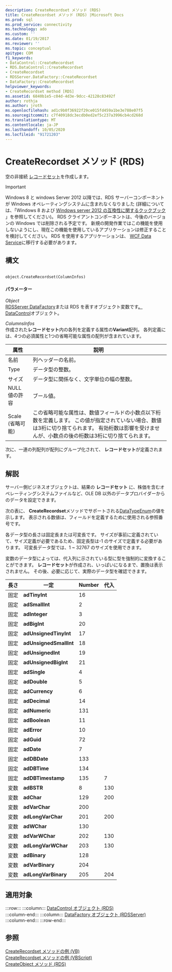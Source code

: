 ```yaml
---
description: CreateRecordset メソッド (RDS)
title: CreateRecordset メソッド (RDS) |Microsoft Docs
ms.prod: sql
ms.prod_service: connectivity
ms.technology: ado
ms.custom: ''
ms.date: 01/19/2017
ms.reviewer: ''
ms.topic: conceptual
apitype: COM
f1_keywords:
- DataControl::CreateRecordset
- RDS.DataControl::CreateRecordset
- CreateRecordset
- RDSServer.DataFactory::CreateRecordset
- DataFactory::CreateRecordset
helpviewer_keywords:
- CreateRecordset method [RDS]
ms.assetid: 6840b1e5-c04d-4d3e-9dcc-42128c83492f
author: rothja
ms.author: jroth
ms.openlocfilehash: ad1c9b0f36922f29ce015fd459a1be3e788e07f5
ms.sourcegitcommit: c7f40918dc3ecdb0ed2ef5c237a3996cb4cd268d
ms.translationtype: MT
ms.contentlocale: ja-JP
ms.lasthandoff: 10/05/2020
ms.locfileid: "91721203"
---
```

# <a name="createrecordset-method-rds"></a>CreateRecordset メソッド (RDS)
空の非接続 [レコードセット](../ado-api/recordset-object-ado.md)を作成します。  
  
> [!IMPORTANT]
>  Windows 8 と windows Server 2012 以降では、RDS サーバーコンポーネントが Windows オペレーティングシステムに含まれなくなりました (詳細については、「Windows 8 および [Windows server 2012 の互換性に関するクックブック](https://www.microsoft.com/download/details.aspx?id=27416) 」を参照してください)。 RDS クライアントコンポーネントは、今後のバージョンの Windows では削除される予定です。 新規の開発作業ではこの機能を使用しないようにし、現在この機能を使用しているアプリケーションは修正することを検討してください。 RDS を使用するアプリケーションは、 [WCF Data Service](/dotnet/framework/wcf/)に移行する必要があります。  
  
## <a name="syntax"></a>構文  
  
```  
  
object.CreateRecordset(ColumnInfos)  
```  
  
#### <a name="parameters"></a>パラメーター  
 *Object*  
 [RDSServer DataFactory](./datafactory-object-rdsserver.md)または RDS を表すオブジェクト変数です[。DataControl](./datacontrol-object-rds.md)オブジェクト。  
  
 *ColumnsInfos*  
 作成された**レコードセット**内の各列を定義する属性の**Variant**配列。 各列定義には、4つの必須属性と1つの省略可能な属性の配列が含まれています。  
  
|属性|説明|  
|---------------|-----------------|  
|名前|列ヘッダーの名前。|  
|Type|データ型の整数。|  
|サイズ|データ型に関係なく、文字単位の幅の整数。|  
|NULL 値の許容|ブール値。|  
|Scale (省略可能)|この省略可能な属性は、数値フィールドの小数点以下桁数を定義します。 この値が指定されていない場合、数値は3桁に切り捨てられます。 有効桁数は影響を受けませんが、小数点の後の桁数は3桁に切り捨てられます。|  
  
 次に、一連の列配列が配列にグループ化されて、 **レコードセット**が定義されます。  
  
## <a name="remarks"></a>解説  
 サーバー側ビジネスオブジェクトは、結果の **レコードセット** に、株価を含むオペレーティングシステムファイルなど、OLE DB 以外のデータプロバイダーからのデータを設定できます。  
  
 次の表に、 **CreateRecordset**メソッドでサポートされる[DataTypeEnum](../ado-api/datatypeenum.md)の値を示します。 表示される数値は、フィールドを定義するために使用される参照番号です。  
  
 各データ型の長さは固定長または可変長です。 サイズが事前に定義されていて、サイズ定義が必要であるため、固定長型は-1 のサイズで定義する必要があります。 可変長データ型では、1 ~ 32767 のサイズを使用できます。  
  
 変数のデータ型によっては、代入列に示されている型に型を強制的に変換することができます。 **レコードセット**が作成され、いっぱいになるまで、置換は表示されません。 その後、必要に応じて、実際のデータ型を確認できます。  
  
|長さ|一定|Number|代入|  
|------------|--------------|------------|------------------|  
|固定|**adTinyInt**|16||  
|固定|**adSmallInt**|2||  
|固定|**adInteger**|3||  
|固定|**adBigInt**|20||  
|固定|**adUnsignedTinyInt**|17||  
|固定|**adUnsignedSmallInt**|18||  
|固定|**adUnsignedInt**|19||  
|固定|**adUnsignedBigInt**|21||  
|固定|**adSingle**|4||  
|固定|**adDouble**|5||  
|固定|**adCurrency**|6||  
|固定|**adDecimal**|14||  
|固定|**adNumeric**|131||  
|固定|**adBoolean**|11||  
|固定|**adError**|10||  
|固定|**adGuid**|72||  
|固定|**adDate**|7||  
|固定|**adDBDate**|133||  
|固定|**adDBTime**|134||  
|固定|**adDBTimestamp**|135|7|  
|変数|**adBSTR**|8|130|  
|変数|**adChar**|129|200|  
|変数|**adVarChar**|200||  
|変数|**adLongVarChar**|201|200|  
|変数|**adWChar**|130||  
|変数|**adVarWChar**|202|130|  
|変数|**adLongVarWChar**|203|130|  
|変数|**adBinary**|128||  
|変数|**adVarBinary**|204||  
|変数|**adLongVarBinary**|205|204|  
  
## <a name="applies-to"></a>適用対象  

:::row:::
    :::column:::
        [DataControl オブジェクト (RDS)](./datacontrol-object-rds.md)  
    :::column-end:::
    :::column:::
        [DataFactory オブジェクト (RDSServer)](./datafactory-object-rdsserver.md)  
    :::column-end:::
:::row-end:::

## <a name="see-also"></a>参照  
 [CreateRecordset メソッドの例 (VB)](../ado-api/createrecordset-method-example-vb.md)   
 [CreateRecordset メソッドの例 (VBScript)](./createrecordset-method-example-vbscript.md)   
 [CreateObject メソッド (RDS)](./createobject-method-rds.md)
